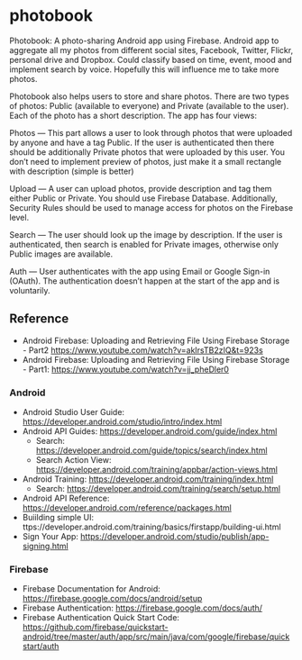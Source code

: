 # photobook

Photobook: A photo-sharing Android app using Firebase. Android app to aggregate all my photos from different social sites, Facebook, Twitter, Flickr, personal drive and Dropbox. Could classify based on time, event, mood and implement search by voice. Hopefully this will influence me to take more photos.

Photobook also helps users to store and share photos. There are two types of photos: Public (available to everyone) and Private (available to the user). Each of the photo has a short description. The app has four views:

Photos — This part allows a user to look through photos that were uploaded by anyone and have a tag Public. If the user is authenticated then there should be additionally Private photos that were uploaded by this user. You don’t need to implement preview of photos, just make it a small rectangle with description (simple is better)

Upload — A user can upload photos, provide description and tag them either Public or Private. You should use Firebase Database. Additionally, Security Rules should be used to manage access for photos on the Firebase level.

Search — The user should look up the image by description. If the user is authenticated, then search is enabled for Private images, otherwise only Public images are available.

Auth — User authenticates with the app using Email or Google Sign-in (OAuth). The authentication doesn’t happen at the start of the app and is voluntarily.

## Reference

* Android Firebase: Uploading and Retrieving File Using Firebase Storage - Part2
 https://www.youtube.com/watch?v=akIrsTB2zIQ&t=923s
* Android Firebase: Uploading and Retrieving File Using Firebase Storage - Part1: https://www.youtube.com/watch?v=jj_pheDler0


### Android
* Android Studio User Guide: https://developer.android.com/studio/intro/index.html
* Android API Guides: https://developer.android.com/guide/index.html
    * Search: https://developer.android.com/guide/topics/search/index.html
    * Search Action View: https://developer.android.com/training/appbar/action-views.html
* Android Training: https://developer.android.com/training/index.html
    * Search: https://developer.android.com/training/search/setup.html
* Android API Reference: https://developer.android.com/reference/packages.html
* Buiilding simple UI: ttps://developer.android.com/training/basics/firstapp/building-ui.html
* Sign Your App: https://developer.android.com/studio/publish/app-signing.html

### Firebase
* Firebase Documentation for Android: https://firebase.google.com/docs/android/setup
* Firebase Authentication: https://firebase.google.com/docs/auth/
* Firebase Authentication Quick Start Code: https://github.com/firebase/quickstart-android/tree/master/auth/app/src/main/java/com/google/firebase/quickstart/auth


